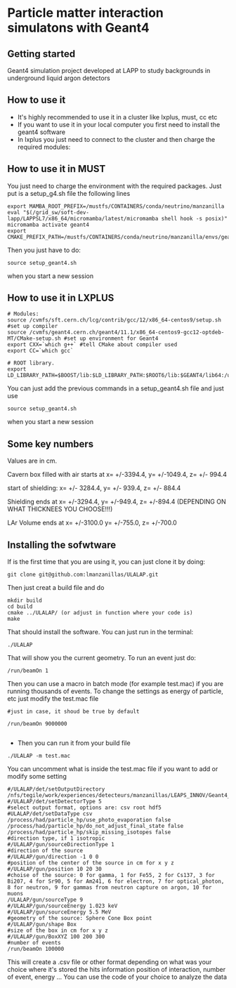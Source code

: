 # Particle matter interaction simulatons with Geant4



## Getting started

Geant4 simulation project developed at LAPP to study backgrounds in underground liquid argon detectors 

## How to use it

- It's highly recommended to use it in a cluster like lxplus, must, cc etc
- If you want to use it in your local computer you first need to install the geant4 software
- In lxplus you just need to connect to the cluster and then charge the required modules:

## How to use it in MUST
You just need to charge the environment with the required packages. Just put is a setup_g4.sh file the following lines
```
export MAMBA_ROOT_PREFIX=/mustfs/CONTAINERS/conda/neutrino/manzanilla
eval "$(/grid_sw/soft-dev-lapp/LAPPSL7/x86_64/micromamba/latest/micromamba shell hook -s posix)"
micromamba activate geant4
export CMAKE_PREFIX_PATH=/mustfs/CONTAINERS/conda/neutrino/manzanilla/envs/geant4/
```

Then you just have to do: 
```
source setup_geant4.sh

```
when you start a new session

## How to use it in LXPLUS
```
# Modules:
source /cvmfs/sft.cern.ch/lcg/contrib/gcc/12/x86_64-centos9/setup.sh #set up compiler
source /cvmfs/geant4.cern.ch/geant4/11.1/x86_64-centos9-gcc12-optdeb-MT/CMake-setup.sh #set up environment for Geant4
export CXX=`which g++` #tell CMake about compiler used
export CC=`which gcc`

# ROOT library.
export LD_LIBRARY_PATH=$BOOST/lib:$LD_LIBRARY_PATH:$ROOT6/lib:$GEANT4/lib64:/usr/lib64/:/usr/lib

```

You can just add the previous commands in a setup_geant4.sh file and just use 
```
source setup_geant4.sh

```
when you start a new session

## Some key numbers
Values are in cm. 

Cavern box filled with air starts at x= +/-3394.4, y= +/-1049.4, z= +/- 994.4

start of shielding: x= +/- 3284.4, y= +/- 939.4, z= +/- 884.4
 
Shielding ends at x= +/-3294.4, y= +/-949.4, z= +/-894.4 (DEPENDING ON WHAT THICKNEES YOU CHOOSE!!!)

LAr Volume ends at x= +/-3100.0 y= +/-755.0, z= +/-700.0 
## Installing the sofwtware 

If is the first time that you are using it, you can just clone it by doing: 

```
git clone git@github.com:lmanzanillas/ULALAP.git

```
Then just creat a build file and do

```
mkdir build 
cd build
cmake ../ULALAP/ (or adjust in function where your code is)
make 

```
That should install the software. You can just run in the terminal: 
```
./ULALAP
```
That will show you the current geometry. To run an event just do: 
```
/run/beamOn 1
```
Then you can use a macro in batch mode (for example test.mac) if you are running thousands of events. To change the settings as energy of particle, etc just modify the test.mac file  

```
#just in case, it shoud be true by default

/run/beamOn 9000000


```

- Then you can run it from your build file 


```
./ULALAP -m test.mac

```
You can uncomment what is inside the test.mac file if you want to add or modify some setting

```
#/ULALAP/det/setOutputDirectory /nfs/tegile/work/experiences/detecteurs/manzanillas/LEAPS_INNOV/Geant4_output/ 
#/ULALAP/det/setDetectorType 5
#select output format, options are: csv root hdf5
#ULALAP/det/setDataType csv
/process/had/particle_hp/use_photo_evaporation false
/process/had/particle_hp/do_not_adjust_final_state false
/process/had/particle_hp/skip_missing_isotopes false
#direction type, if 1 isotropic
#/ULALAP/gun/sourceDirectionType 1
#direction of the source
#/ULALAP/gun/direction -1 0 0
#position of the center of the source in cm for x y z
#/ULALAP/gun/position 10 20 30
#choise of the source: 0 for gamma, 1 for Fe55, 2 for Cs137, 3 for Bi207, 4 for Sr90, 5 for Am241, 6 for electron, 7 for optical_photon, 8 for neutron, 9 for gammas from neutron capture on argon, 10 for muons 
/ULALAP/gun/sourceType 9
#/ULALAP/gun/sourceEnergy 1.023 keV
#/ULALAP/gun/sourceEnergy 5.5 MeV
#geometry of the source: Sphere Cone Box point
#/ULALAP/gun/shape Box
#size of the box in cm for x y z
#/ULALAP/gun/BoxXYZ 100 200 300
#number of events
/run/beamOn 100000

```
This will create a .csv file or other format depending on what was your choice where it's stored the hits information position of interaction, number of event, energy ...
You can use the code of your choice to analyze the data  

